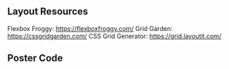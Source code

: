 ## Layout Resources

Flexbox Froggy: https://flexboxfroggy.com/
Grid Garden: https://cssgridgarden.com/
CSS Grid Generator: https://grid.layoutit.com/

## Poster Code
